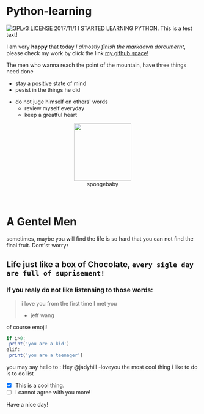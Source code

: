 # Python-learning
[![GPLv3 LICENSE](https://img.shields.io/badge/license-GPLv3-blue.svg)](http://www.gnu.org/licenses/gpl-3.0.html)
2017/11/1 I STARTED LEARNING PYTHON.
This is a test text!

I am very **happy** that today *I almostly finish the markdown dorcumernt*, please check my work by click the link [my github space!](https://github.com/Jadyhill)

The men who wanna reach the point of the mountain, have three things need done

* stay a positive state of mind
* pesist in the things he did
- do not juge himself on others' words
  - review myself everyday
  - keep a greatful heart
  
<div align = center><img width="150" height="150" src="http://oyrqaw6tr.bkt.clouddn.com/%E6%B5%B7%E7%BB%B5%E5%AE%9D%E5%AE%9D%E5%9C%A3%E8%AF%9E%E8%8A%82.png"></div>

<div align = center> spongebaby</div>
<br />
<br />

# A Gentel Men

sometimes, maybe you will find the life is so hard that you can not find the final fruit. Dont'st worry`!`

## Life just like a box of Chocolate, `every sigle day are full of suprisement!`

### If you realy do not like listensing to those words:
 > i love you 
 > from the first time I met you
 > - jeff wang

of course emoji!  

```javascript
if i>0:
 print('you are a kid')
elif:
 print('you are a teenager')
```


you may say hello to : Hey @jadyhill -loveyou
the most cool thing i like to do is to do list 
 - [x] This is a  cool thing.
 - [ ] i cannot agree with you more!
 
 Have a nice day!
